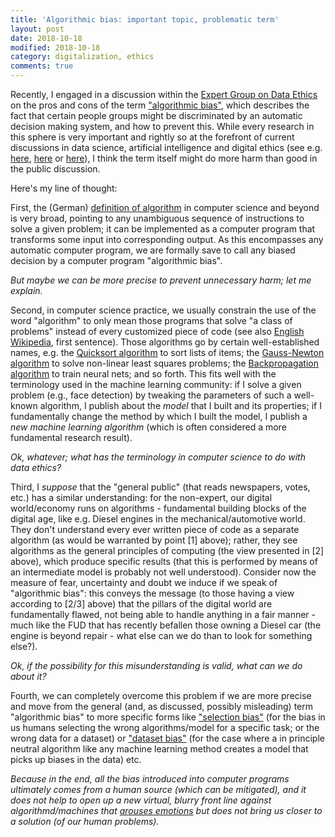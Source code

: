 ```yaml
---
title: 'Algorithmic bias: important topic, problematic term'
layout: post
date: 2018-10-18
modified: 2018-10-18
category: digitalization, ethics
comments: true
---
```


Recently, I engaged in a discussion within the [Expert Group on Data Ethics](https://data-service-alliance.ch/expertise/expert-groups) on the pros and cons of the term ["algorithmic bias"](https://en.wikipedia.org/wiki/Algorithmic_bias), which describes the fact that certain people groups might be discriminated by an automatic decision making system, and how to prevent this. While every research in this sphere is very important and rightly so at the forefront of current discussions in data science, artificial intelligence and digital ethics (see e.g. [here](https://arxiv.org/abs/1706.02409), [here](https://ieeexplore.ieee.org/document/5360534) or [here](https://www.propublica.org/article/machine-bias-risk-assessments-in-criminal-sentencing)), I think the term itself might do more harm than good in the public discussion. 

Here's my line of thought:

First, the (German) [definition of algorithm](https://de.wikipedia.org/wiki/Algorithmus) in computer science and beyond is very broad, pointing to any unambiguous sequence of instructions to solve a given problem; it can be implemented as a computer program that transforms some input into corresponding output. As this encompasses any automatic computer program, we are formally save to call any biased decision by a computer program "algorithmic bias".

_But maybe we can be more precise to prevent unnecessary harm; let me explain._

Second, in computer science practice, we usually constrain the use of the word "algorithm" to only mean those programs that solve "a class of problems" instead of every customized piece of code (see also [English Wikipedia](https://en.wikipedia.org/wiki/Algorithm), first sentence). Those algorithms go by certain well-established names, e.g. the [Quicksort algorithm](https://en.wikipedia.org/wiki/Quicksort) to sort lists of items; the [Gauss-Newton algorithm](https://en.wikipedia.org/wiki/Gauss%E2%80%93Newton_algorithm) to solve non-linear least squares problems; the [Backpropagation algorithm](https://en.wikipedia.org/wiki/Backpropagation) to train neural nets; and so forth. This fits well with the terminology used in the machine learning community: if I solve a given problem (e.g., face detection) by tweaking the parameters of such a well-known algorithm, I publish about the _model_ that I built and its properties; if I fundamentally change the method by which I built the model, I publish a _new machine learning algorithm_ (which is often considered a more fundamental research result).

_Ok, whatever; what has the terminology in computer science to do with data ethics?_

Third, I _suppose_ that the "general public" (that reads newspapers, votes, etc.) has a similar understanding: for the non-expert, our digital world/economy runs on algorithms - fundamental building blocks of the digital age, like e.g. Diesel engines in the mechanical/automotive world. They don't understand every ever written piece of code as a separate algorithm (as would be warranted by point [1] above); rather, they see algorithms as the general principles of computing (the view presented in [2] above), which produce specific results (that this is performed by means of an intermediate model is probably not well understood). Consider now the measure of fear, uncertainty and doubt we induce if we speak of "algorithmic bias": this conveys the message (to those having a view according to [2/3] above) that the pillars of the digital world are fundamentally flawed, not being able to handle anything in a fair manner - much like the FUD that has recently befallen those owning a Diesel car (the engine is beyond repair - what else can we do than to look for something else?).

_Ok, if the possibility for this misunderstanding is valid, what can we do about it?_

Fourth, we can completely overcome this problem if we are more precise and move from the general (and, as discussed, possibly misleading) term "algorithmic bias" to more specific forms like ["selection bias"](https://en.wikipedia.org/wiki/Selection_bias) (for the bias in us humans selecting the wrong algorithms/model for a specific task; or the wrong data for a dataset) or ["dataset bias"](http://people.csail.mit.edu/torralba/research/bias/) (for the case where a in principle neutral algorithm like any machine learning method creates a model that picks up biases in the data) etc. 

_Because in the end, all the bias introduced into computer programs ultimately comes from a human source (which can be mitigated), and it does not help to open up a new virtual, blurry front line against algorithmd/machines that [arouses emotions](https://en.wikipedia.org/wiki/Beeldenstorm) but does not bring us closer to a solution (of our human problems)._
